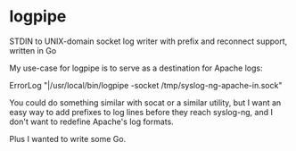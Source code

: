 logpipe
=======

STDIN to UNIX-domain socket log writer with prefix and reconnect support, written in Go

My use-case for logpipe is to serve as a destination for Apache logs:

ErrorLog "|/usr/local/bin/logpipe -socket /tmp/syslog-ng-apache-in.sock"

You could do something similar with socat or a similar utility, but I want
an easy way to add prefixes to log lines before they reach syslog-ng, and
I don't want to redefine Apache's log formats.

Plus I wanted to write some Go.
